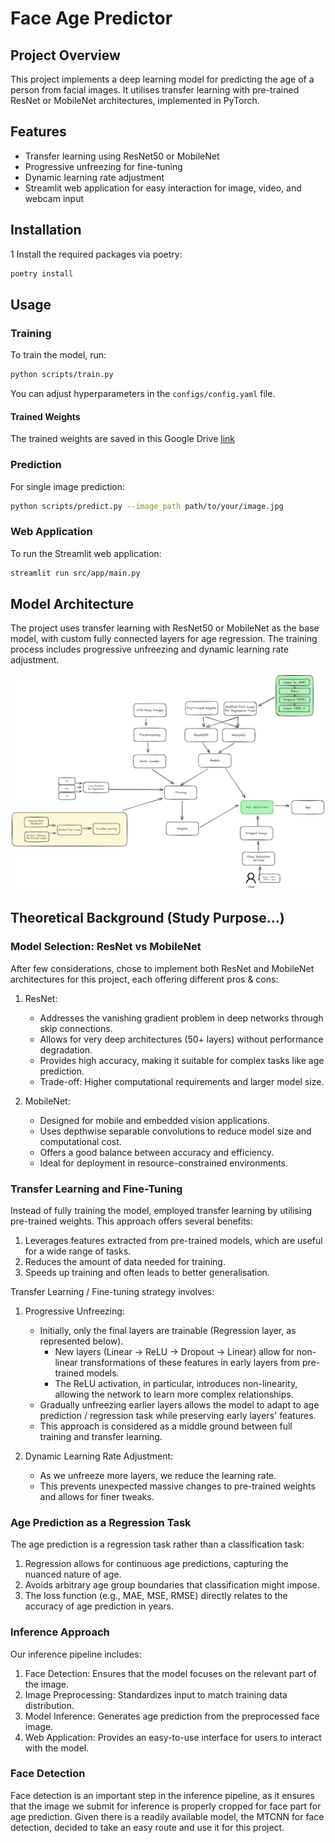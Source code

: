 
# Face Age Predictor

## Project Overview

This project implements a deep learning model for predicting the age of a person from facial images. It utilises transfer learning with pre-trained ResNet or MobileNet architectures, implemented in PyTorch.

## Features

- Transfer learning using ResNet50 or MobileNet
- Progressive unfreezing for fine-tuning
- Dynamic learning rate adjustment
- Streamlit web application for easy interaction for image, video, and webcam input

## Installation

1 Install the required packages via poetry:

   ```bash
   poetry install
   ```

## Usage

### Training

To train the model, run:

```bash
python scripts/train.py
```

You can adjust hyperparameters in the `configs/config.yaml` file.

#### Trained Weights

The trained weights are saved in this Google Drive [link](https://drive.google.com/file/d/1jFlzMSNgde6-vDtppWr802tR-x6iqY21/view?usp=sharing)

### Prediction

For single image prediction:

```bash
python scripts/predict.py --image_path path/to/your/image.jpg
```

### Web Application

To run the Streamlit web application:

```bash
streamlit run src/app/main.py
```

## Model Architecture

The project uses transfer learning with ResNet50 or MobileNet as the base model, with custom fully connected layers for age regression. The training process includes progressive unfreezing and dynamic learning rate adjustment.

![alt text](static/image.png)

## Theoretical Background (Study Purpose...)

### Model Selection: ResNet vs MobileNet

After few considerations, chose to implement both ResNet and MobileNet architectures for this project, each offering different pros & cons:

1. ResNet:
   - Addresses the vanishing gradient problem in deep networks through skip connections.
   - Allows for very deep architectures (50+ layers) without performance degradation.
   - Provides high accuracy, making it suitable for complex tasks like age prediction.
   - Trade-off: Higher computational requirements and larger model size.

2. MobileNet:
   - Designed for mobile and embedded vision applications.
   - Uses depthwise separable convolutions to reduce model size and computational cost.
   - Offers a good balance between accuracy and efficiency.
   - Ideal for deployment in resource-constrained environments.

### Transfer Learning and Fine-Tuning

Instead of fully training the model, employed transfer learning by utilising pre-trained weights. This approach offers several benefits:

1. Leverages features extracted from pre-trained models, which are useful for a wide range of tasks.
2. Reduces the amount of data needed for training.
3. Speeds up training and often leads to better generalisation.

Transfer Learning / Fine-tuning strategy involves:

1. Progressive Unfreezing:
   - Initially, only the final layers are trainable (Regression layer, as represented below).
        - New layers (Linear -> ReLU -> Dropout -> Linear) allow for non-linear transformations of these features in early layers from pre-trained models.
        - The ReLU activation, in particular, introduces non-linearity, allowing the network to learn more complex relationships.
   - Gradually unfreezing earlier layers allows the model to adapt to age prediction / regression task while preserving early layers' features.
   - This approach is considered as a middle ground between full training and transfer learning.

2. Dynamic Learning Rate Adjustment:
   - As we unfreeze more layers, we reduce the learning rate.
   - This prevents unexpected massive changes to pre-trained weights and allows for finer tweaks.

### Age Prediction as a Regression Task

The age prediction is a regression task rather than a classification task:

1. Regression allows for continuous age predictions, capturing the nuanced nature of age.
2. Avoids arbitrary age group boundaries that classification might impose.
3. The loss function (e.g., MAE, MSE, RMSE) directly relates to the accuracy of age prediction in years.

### Inference Approach

Our inference pipeline includes:

1. Face Detection: Ensures that the model focuses on the relevant part of the image.
2. Image Preprocessing: Standardizes input to match training data distribution.
3. Model Inference: Generates age prediction from the preprocessed face image.
4. Web Application: Provides an easy-to-use interface for users to interact with the model.

### Face Detection

Face detection is an important step in the inference pipeline, as it ensures that the image we submit for inference is properly cropped for face part for age prediction. Given there is a readily available model, the MTCNN for face detection, decided to take an easy route and use it for this project.
